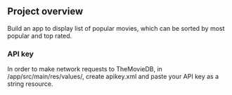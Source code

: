 ## Project overview
Build an app to display list of popular movies, which can be sorted by most popular and top rated.

### API key
In order to make network requests to TheMovieDB, in /app/src/main/res/values/, create apikey.xml and paste your API key as a string resource.
